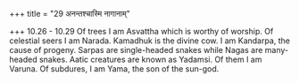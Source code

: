 +++
title = "29 अनन्तश्चास्मि नागानाम्"

+++
10.26 - 10.29 Of trees I am Asvattha which is worthy of worship. Of
celestial seers I am Narada. Kamadhuk is the divine cow. I am Kandarpa,
the cause of progeny. Sarpas are single-headed snakes while Nagas are
many-headed snakes. Aatic creatures are known as Yadamsi. Of them I am
Varuna. Of subdures, I am Yama, the son of the sun-god.
